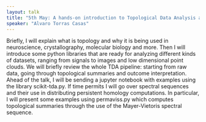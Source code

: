 ```yaml
---
layout: talk
title: "5th May: A hands-on introduction to Topological Data Analysis and spectral sequences"
speaker: "Alvaro Torras Casas"
---
```


Briefly, I will explain what is topology and why it is being used in neuroscience, crystallography, molecular biology and more. Then I will introduce some python libraries that are ready for analyzing different kinds of datasets, ranging from signals to images and low dimensional point clouds. We will briefly review the whole TDA pipeline: starting from raw data, going through topological summaries and outcome interpretation. Ahead of the talk, I will be sending a jupyter notebook with examples using the library scikit-tda.py. If time permits I will go over spectral sequences and their use in distributing persistent homology computations. In particular, I will present some examples using permaviss.py which computes topological summaries through the use of the Mayer-Vietoris spectral sequence.
